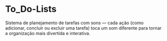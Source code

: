 # To_Do-Lists
Sistema de planejamento de tarefas com sons — cada ação (como adicionar, concluir ou excluir uma tarefa) toca um som diferente para tornar a organização mais divertida e interativa.
